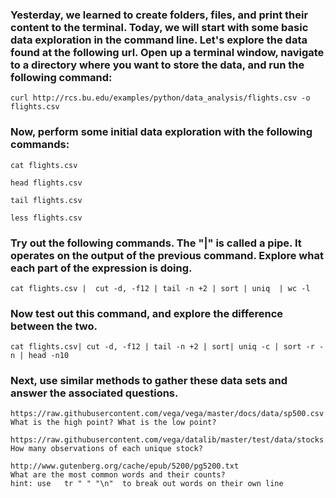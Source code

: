 ### Yesterday, we learned to create folders, files, and print their content to the terminal.  Today, we will start with some basic data exploration in the command line. Let's explore the data found at the following url.  Open up a terminal window, navigate to a directory where you want to store the data, and run the following command:

    curl http://rcs.bu.edu/examples/python/data_analysis/flights.csv -o flights.csv

### Now, perform some initial data exploration with the following commands:

    cat flights.csv

    head flights.csv

    tail flights.csv

    less flights.csv
    
### Try out the following commands.  The "|" is called a pipe.  It operates on the output of the previous command.  Explore what each part of the expression is doing.

    cat flights.csv |  cut -d, -f12 | tail -n +2 | sort | uniq  | wc -l 
    
### Now test out this command, and explore the difference between the two.

    cat flights.csv| cut -d, -f12 | tail -n +2 | sort| uniq -c | sort -r -n | head -n10 
    
### Next, use similar methods to gather these data sets and answer the associated questions.

    https://raw.githubusercontent.com/vega/vega/master/docs/data/sp500.csv
    What is the high point? What is the low point?     
    
    https://raw.githubusercontent.com/vega/datalib/master/test/data/stocks.csv
    How many observations of each unique stock?
    
    http://www.gutenberg.org/cache/epub/5200/pg5200.txt
    What are the most common words and their counts?
    hint: use   tr " " "\n"  to break out words on their own line

